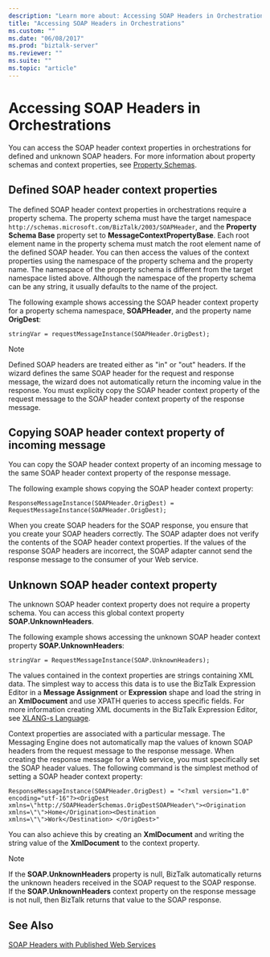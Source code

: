 ```yaml
---
description: "Learn more about: Accessing SOAP Headers in Orchestrations"
title: "Accessing SOAP Headers in Orchestrations"
ms.custom: ""
ms.date: "06/08/2017"
ms.prod: "biztalk-server"
ms.reviewer: ""
ms.suite: ""
ms.topic: "article"
---
```

# Accessing SOAP Headers in Orchestrations
You can access the SOAP header context properties in orchestrations for defined and unknown SOAP headers. For more information about property schemas and context properties, see [Property Schemas](../core/property-schemas.md).  
  
## Defined SOAP header context properties  
 The defined SOAP header context properties in orchestrations require a property schema. The property schema must have the target namespace `http://schemas.microsoft.com/BizTalk/2003/SOAPHeader`, and the **Property Schema Base** property set to **MessageContextPropertyBase**. Each root element name in the property schema must match the root element name of the defined SOAP header. You can then access the values of the context properties using the namespace of the property schema and the property name. The namespace of the property schema is different from the target namespace listed above. Although the namespace of the property schema can be any string, it usually defaults to the name of the project.  
  
 The following example shows accessing the SOAP header context property for a property schema namespace, **SOAPHeader**, and the property name **OrigDest**:  
  
```  
stringVar = requestMessageInstance(SOAPHeader.OrigDest);  
```  
  
> [!NOTE]
>  Defined SOAP headers are treated either as "in" or "out" headers. If the wizard defines the same SOAP header for the request and response message, the wizard does not automatically return the incoming value in the response. You must explicity copy the SOAP header context property of the request message to the SOAP header context property of the response message.  
  
## Copying SOAP header context property of incoming message  
 You can copy the SOAP header context property of an incoming message to the same SOAP header context property of the response message.  
  
 The following example shows copying the SOAP header context property:  
  
```  
ResponseMessageInstance(SOAPHeader.OrigDest) = RequestMessageInstance(SOAPHeader.OrigDest);  
```  
  
 When you create SOAP headers for the SOAP response, you ensure that you create your SOAP headers correctly. The SOAP adapter does not verify the contents of the SOAP header context properties. If the values of the response SOAP headers are incorrect, the SOAP adapter cannot send the response message to the consumer of your Web service.  
  
## Unknown SOAP header context property  
 The unknown SOAP header context property does not require a property schema. You can access this global context property **SOAP.UnknownHeaders**.  
  
 The following example shows accessing the unknown SOAP header context property **SOAP.UnknownHeaders**:  
  
```  
stringVar = RequestMessageInstance(SOAP.UnknownHeaders);  
```  
  
 The values contained in the context properties are strings containing XML data. The simplest way to access this data is to use the BizTalk Expression Editor in a **Message Assignment** or **Expression** shape and load the string in an **XmlDocument** and use XPATH queries to access specific fields. For more information creating XML documents in the BizTalk Expression Editor, see [XLANG-s Language](../core/xlang-s-language.md).  
  
 Context properties are associated with a particular message. The Messaging Engine does not automatically map the values of known SOAP headers from the request message to the response message. When creating the response message for a Web service, you must specifically set the SOAP header values. The following command is the simplest method of setting a SOAP header context property:  
  
```  
ResponseMessageInstance(SOAPHeader.OrigDest) = "<?xml version="1.0" encoding="utf-16"?><OrigDest xmlns=\"http://SOAPHeaderSchemas.OrigDestSOAPHeader\"><Origination xmlns=\"\">Home</Origination><Destination xmlns=\"\">Work</Destination> </OrigDest>"  
```  
  
 You can also achieve this by creating an **XmlDocument** and writing the string value of the **XmlDocument** to the context property.  
  
> [!NOTE]
>  If the **SOAP.UnknownHeaders** property is null, BizTalk automatically returns the unknown headers received in the SOAP request to the SOAP response. If the **SOAP.UnknownHeaders** context property on the response message is not null, then BizTalk returns that value to the SOAP response.  
  
## See Also  
 [SOAP Headers with Published Web Services](../core/soap-headers-with-published-web-services.md)
